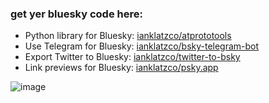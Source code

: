 ### get yer bluesky code here:

- Python library for Bluesky: [ianklatzco/atprototools](https://github.com/ianklatzco/atprototools)
- Use Telegram for Bluesky: [ianklatzco/bsky-telegram-bot](https://github.com/ianklatzco/bsky-telegram-bot)
- Export Twitter to Bluesky: [ianklatzco/twitter-to-bsky](https://github.com/ianklatzco/twitter-to-bsky)
- Link previews for Bluesky: [ianklatzco/psky.app](https://github.com/ianklatzco/psky.app)

![image](https://user-images.githubusercontent.com/1487413/234295379-3ac77cfc-53bd-4290-b523-71ebd7dd5cce.png)


<!--
**ianklatzco/ianklatzco** is a ✨ _special_ ✨ repository because its `README.md` (this file) appears on your GitHub profile.

Here are some ideas to get you started:

- 🌱 I’m currently learning ...
- 👯 I’m looking to collaborate on ...
- 🤔 I’m looking for help with ...
- 💬 Ask me about ...
- 📫 How to reach me: ...
- 😄 Pronouns: ...
- ⚡ Fun fact: ...
-->
